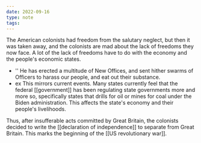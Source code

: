 ```yaml
---
date: 2022-09-16
type: note
tags: 
---
```


The American colonists had freedom from the salutary neglect, but then it was taken away, and the colonists are mad about the lack of freedoms they now face. A lot of the lack of freedoms have to do with the economy and the people's economic states.
- '' He has erected a multitude of New Offices, and sent hither swarms of Officers to harass our people, and eat out their substance.
- ex This mirrors current events. Many states currently feel that the federal [[government]] has been regulating state governments more and more so, specifically states that drills for oil or mines for coal under the Biden administration. This affects the state's economy and their people's livelihoods.

Thus, after insufferable acts committed by Great Britain, the colonists decided to write the [[declaration of independence]] to separate from Great Britain. This marks the beginning of the [[US revolutionary war]].
